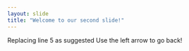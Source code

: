```yaml
---
layout: slide
title: "Welcome to our second slide!"
---
```

Replacing line 5 as suggested
Use the left arrow to go back!
